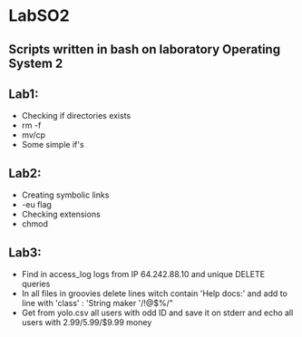 # LabSO2
## Scripts written in bash on laboratory Operating System 2
## Lab1:
- Checking if directories exists
- rm -f
- mv/cp
- Some simple if's
## Lab2:
- Creating symbolic links
- -eu flag
- Checking extensions
- chmod
## Lab3:
- Find in access_log logs from IP 64.242.88.10 and unique DELETE queries
- In all files in groovies delete lines witch contain 'Help docs:' and add to line with 'class' : 'String maker '/!@$%/"
- Get from yolo.csv all users with odd ID and save it on stderr and echo all users with $2.99/$5.99/$9.99 money
